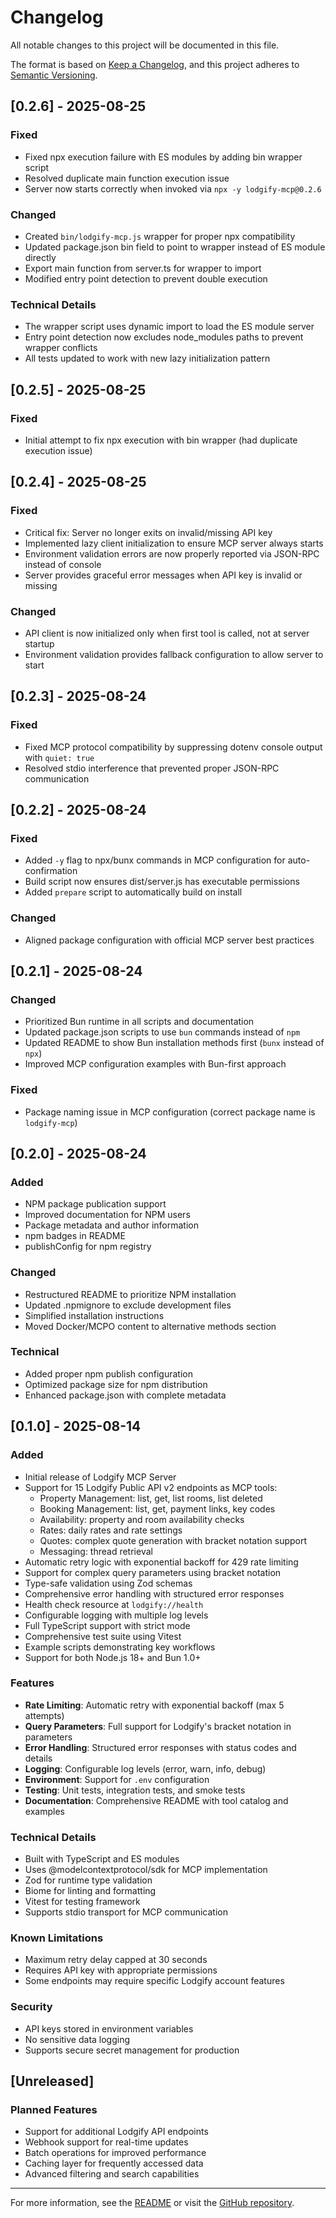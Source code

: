 # Changelog

All notable changes to this project will be documented in this file.

The format is based on [Keep a Changelog](https://keepachangelog.com/en/1.0.0/),
and this project adheres to [Semantic Versioning](https://semver.org/spec/v2.0.0.html).

## [0.2.6] - 2025-08-25

### Fixed
- Fixed npx execution failure with ES modules by adding bin wrapper script
- Resolved duplicate main function execution issue
- Server now starts correctly when invoked via `npx -y lodgify-mcp@0.2.6`

### Changed
- Created `bin/lodgify-mcp.js` wrapper for proper npx compatibility
- Updated package.json bin field to point to wrapper instead of ES module directly
- Export main function from server.ts for wrapper to import
- Modified entry point detection to prevent double execution

### Technical Details
- The wrapper script uses dynamic import to load the ES module server
- Entry point detection now excludes node_modules paths to prevent wrapper conflicts
- All tests updated to work with new lazy initialization pattern

## [0.2.5] - 2025-08-25

### Fixed
- Initial attempt to fix npx execution with bin wrapper (had duplicate execution issue)

## [0.2.4] - 2025-08-25

### Fixed
- Critical fix: Server no longer exits on invalid/missing API key
- Implemented lazy client initialization to ensure MCP server always starts
- Environment validation errors are now properly reported via JSON-RPC instead of console
- Server provides graceful error messages when API key is invalid or missing

### Changed
- API client is now initialized only when first tool is called, not at server startup
- Environment validation provides fallback configuration to allow server to start

## [0.2.3] - 2025-08-24

### Fixed
- Fixed MCP protocol compatibility by suppressing dotenv console output with `quiet: true`
- Resolved stdio interference that prevented proper JSON-RPC communication

## [0.2.2] - 2025-08-24

### Fixed
- Added `-y` flag to npx/bunx commands in MCP configuration for auto-confirmation
- Build script now ensures dist/server.js has executable permissions
- Added `prepare` script to automatically build on install

### Changed
- Aligned package configuration with official MCP server best practices

## [0.2.1] - 2025-08-24

### Changed
- Prioritized Bun runtime in all scripts and documentation
- Updated package.json scripts to use `bun` commands instead of `npm`
- Updated README to show Bun installation methods first (`bunx` instead of `npx`)
- Improved MCP configuration examples with Bun-first approach

### Fixed
- Package naming issue in MCP configuration (correct package name is `lodgify-mcp`)

## [0.2.0] - 2025-08-24

### Added
- NPM package publication support
- Improved documentation for NPM users
- Package metadata and author information
- npm badges in README
- publishConfig for npm registry

### Changed
- Restructured README to prioritize NPM installation
- Updated .npmignore to exclude development files
- Simplified installation instructions
- Moved Docker/MCPO content to alternative methods section

### Technical
- Added proper npm publish configuration
- Optimized package size for npm distribution
- Enhanced package.json with complete metadata

## [0.1.0] - 2025-08-14

### Added
- Initial release of Lodgify MCP Server
- Support for 15 Lodgify Public API v2 endpoints as MCP tools:
  - Property Management: list, get, list rooms, list deleted
  - Booking Management: list, get, payment links, key codes
  - Availability: property and room availability checks
  - Rates: daily rates and rate settings
  - Quotes: complex quote generation with bracket notation support
  - Messaging: thread retrieval
- Automatic retry logic with exponential backoff for 429 rate limiting
- Support for complex query parameters using bracket notation
- Type-safe validation using Zod schemas
- Comprehensive error handling with structured error responses
- Health check resource at `lodgify://health`
- Configurable logging with multiple log levels
- Full TypeScript support with strict mode
- Comprehensive test suite using Vitest
- Example scripts demonstrating key workflows
- Support for both Node.js 18+ and Bun 1.0+

### Features
- **Rate Limiting**: Automatic retry with exponential backoff (max 5 attempts)
- **Query Parameters**: Full support for Lodgify's bracket notation in parameters
- **Error Handling**: Structured error responses with status codes and details
- **Logging**: Configurable log levels (error, warn, info, debug)
- **Environment**: Support for `.env` configuration
- **Testing**: Unit tests, integration tests, and smoke tests
- **Documentation**: Comprehensive README with tool catalog and examples

### Technical Details
- Built with TypeScript and ES modules
- Uses @modelcontextprotocol/sdk for MCP implementation
- Zod for runtime type validation
- Biome for linting and formatting
- Vitest for testing framework
- Supports stdio transport for MCP communication

### Known Limitations
- Maximum retry delay capped at 30 seconds
- Requires API key with appropriate permissions
- Some endpoints may require specific Lodgify account features

### Security
- API keys stored in environment variables
- No sensitive data logging
- Supports secure secret management for production

## [Unreleased]

### Planned Features
- Support for additional Lodgify API endpoints
- Webhook support for real-time updates
- Batch operations for improved performance
- Caching layer for frequently accessed data
- Advanced filtering and search capabilities

---

For more information, see the [README](README.md) or visit the [GitHub repository](https://github.com/mikerobgit/lodgify-mcp).
